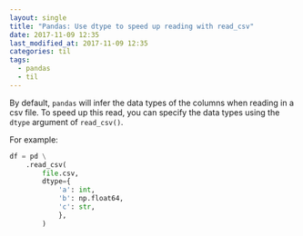 ```yaml
---
layout: single
title: "Pandas: Use dtype to speed up reading with read_csv"
date: 2017-11-09 12:35
last_modified_at: 2017-11-09 12:35
categories: til
tags:
  - pandas
  - til
---
```


By default, `pandas` will infer the data types of the columns when reading in a csv file.
To speed up this read, you can specify the data types using the `dtype` argument of
`read_csv()`.

For example:

```python
df = pd \
    .read_csv(
        file.csv,
        dtype={
            'a': int,
            'b': np.float64,
            'c': str,
            },
        )
```
